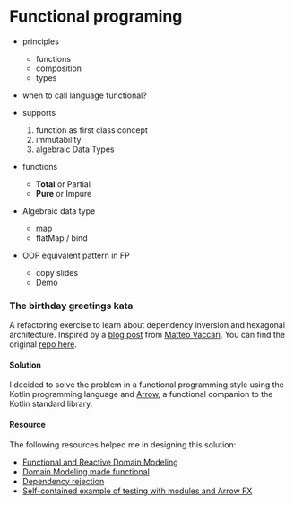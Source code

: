 
# Functional programing
- principles
    - functions
    - composition
    - types
- when to call language functional?
- supports
    1. function as first class concept
    1. immutability
    1. algebraic Data Types
- functions
    - **Total** or Partial
    - **Pure** or Impure
- Algebraic data type
    - map
    - flatMap / bind

- OOP equivalent pattern in FP
    - copy slides
    - Demo
### The birthday greetings kata

A refactoring exercise to learn about dependency inversion and hexagonal architecture. Inspired by a [blog post][kata-blog] from [Matteo Vaccari][mateo-vaccari]. You can find the original [repo here][kata-repo].

#### Solution

I decided to solve the problem in a functional programming style using the Kotlin programming language and [Arrow][arrow-kt], a functional companion to the Kotlin standard library.

#### Resource

The following resources helped me in designing this solution:

- [Functional and Reactive Domain Modeling][frdomain]
- [Domain Modeling made functional][dmfunc]
- [Dependency rejection][deprej]
- [Self-contained example of testing with modules and Arrow FX][fx-module]

[kata-blog]: http://matteo.vaccari.name/blog/archives/154
[mateo-vaccari]: http://matteo.vaccari.name/
[kata-repo]: https://github.com/xpmatteo/birthday-greetings-kata
[arrow-kt]: https://arrow-kt.io/
[frdomain]: https://www.manning.com/books/functional-and-reactive-domain-modeling
[dmfunc]: https://pragprog.com/book/swdddf/domain-modeling-made-functional
[deprej]: https://blog.ploeh.dk/2017/02/02/dependency-rejection/
[fx-module]: https://www.msec.it/blog/self-contained-example-of-testing-with-modules-and-arrow-fx/
